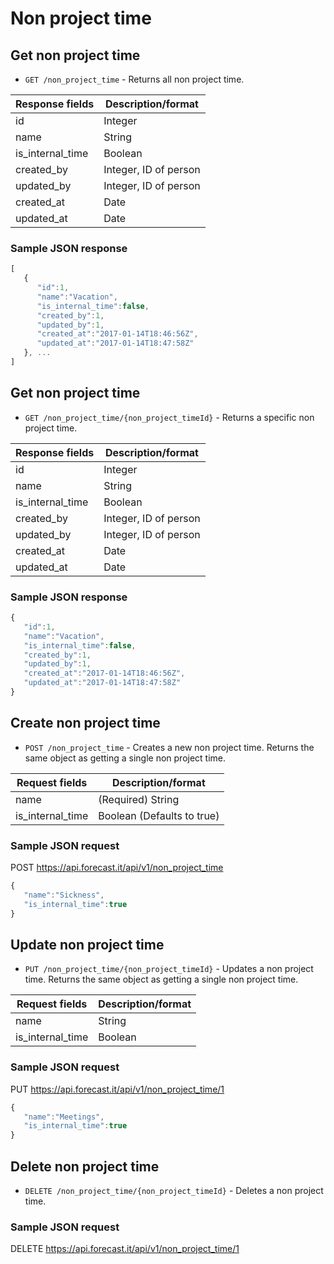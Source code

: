 # Non project time

## Get non project time

-  `GET /non_project_time` - Returns all non project time.

| Response fields  | Description/format    |
| ---------------- | --------------------- |
| id               | Integer               |
| name             | String                |
| is_internal_time | Boolean               |
| created_by       | Integer, ID of person |
| updated_by       | Integer, ID of person |
| created_at       | Date                  |
| updated_at       | Date                  |

### Sample JSON response

```javascript
[
   {
      "id":1,
      "name":"Vacation",
      "is_internal_time":false,
      "created_by":1,
      "updated_by":1,
      "created_at":"2017-01-14T18:46:56Z",
      "updated_at":"2017-01-14T18:47:58Z"
   }, ...
]
```

## Get non project time

-  `GET /non_project_time/{non_project_timeId}` - Returns a specific non project time.

| Response fields  | Description/format    |
| ---------------- | --------------------- |
| id               | Integer               |
| name             | String                |
| is_internal_time | Boolean               |
| created_by       | Integer, ID of person |
| updated_by       | Integer, ID of person |
| created_at       | Date                  |
| updated_at       | Date                  |

### Sample JSON response

```javascript
{
   "id":1,
   "name":"Vacation",
   "is_internal_time":false,
   "created_by":1,
   "updated_by":1,
   "created_at":"2017-01-14T18:46:56Z",
   "updated_at":"2017-01-14T18:47:58Z"
}
```

## Create non project time

-  `POST /non_project_time` - Creates a new non project time. Returns the same object as getting a single non project time.

| Request fields   | Description/format         |
| ---------------- | -------------------------- |
| name             | (Required) String          |
| is_internal_time | Boolean (Defaults to true) |

### Sample JSON request

POST https://api.forecast.it/api/v1/non_project_time

```javascript
{
   "name":"Sickness",
   "is_internal_time":true
}
```

## Update non project time

-  `PUT /non_project_time/{non_project_timeId}` - Updates a non project time. Returns the same object as getting a single non project time.

| Request fields   | Description/format |
| ---------------- | ------------------ |
| name             | String             |
| is_internal_time | Boolean            |

### Sample JSON request

PUT https://api.forecast.it/api/v1/non_project_time/1

```javascript
{
   "name":"Meetings",
   "is_internal_time":true
}
```

## Delete non project time

-  `DELETE /non_project_time/{non_project_timeId}` - Deletes a non project time.

### Sample JSON request

DELETE https://api.forecast.it/api/v1/non_project_time/1
